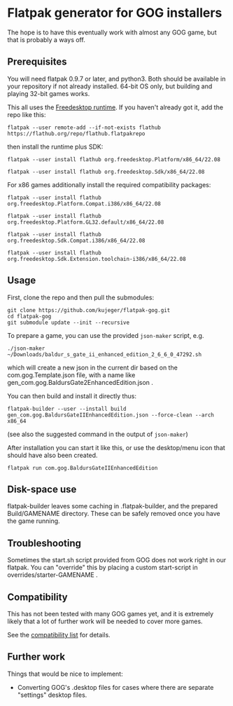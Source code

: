 # Flatpak generator for GOG installers
The hope is to have this eventually work with almost any GOG game, but that is probably a ways off.

## Prerequisites
You will need flatpak 0.9.7 or later, and python3. Both should be available in your repository if not already installed.
64-bit OS only, but building and playing 32-bit games works.

This all uses the [Freedesktop runtime](http://flatpak.org/runtimes.html).
If you haven't already got it, add the repo like this:

`flatpak --user remote-add --if-not-exists flathub https://flathub.org/repo/flathub.flatpakrepo`

then install the runtime plus SDK:

`flatpak --user install flathub org.freedesktop.Platform/x86_64/22.08`

`flatpak --user install flathub org.freedesktop.Sdk/x86_64/22.08`

For x86 games additionally install the required compatibility packages:

`flatpak --user install flathub org.freedesktop.Platform.Compat.i386/x86_64/22.08`

`flatpak --user install flathub org.freedesktop.Platform.GL32.default/x86_64/22.08`

`flatpak --user install flathub org.freedesktop.Sdk.Compat.i386/x86_64/22.08`

`flatpak --user install flathub org.freedesktop.Sdk.Extension.toolchain-i386/x86_64/22.08`

## Usage
First, clone the repo and then pull the submodules:
```
git clone https://github.com/kujeger/flatpak-gog.git
cd flatpak-gog
git submodule update --init --recursive
```

To prepare a game, you can use the provided `json-maker` script, e.g.

`./json-maker ~/Downloads/baldur_s_gate_ii_enhanced_edition_2_6_6_0_47292.sh`

which will create a new json in the current dir based on the com.gog.Template.json file, with a name like gen_com.gog.BaldursGate2EnhancedEdition.json .

You can then build and install it directly thus:

`flatpak-builder --user --install build gen_com.gog.BaldursGateIIEnhancedEdition.json --force-clean --arch x86_64`

(see also the suggested command in the output of `json-maker`)

After installation you can start it like this, or use the desktop/menu icon that should have also been created.

`flatpak run com.gog.BaldursGateIIEnhancedEdition`

## Disk-space use
flatpak-builder leaves some caching in .flatpak-builder, and the prepared Build/GAMENAME directory. These can be safely removed once you have the game running.

## Troubleshooting
Sometimes the start.sh script provided from GOG does not work right in our flatpak.
You can "override" this by placing a custom start-script in overrides/starter-GAMENAME .

## Compatibility
This has not been tested with many GOG games yet, and it is extremely likely that a lot of further work will be needed to cover more games.

See the [compatibility list](https://github.com/kujeger/flatpak-gog/wiki/Compatibility) for details.

## Further work
Things that would be nice to implement:

* Converting GOG's .desktop files for cases where there are separate "settings" desktop files.
